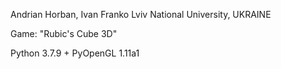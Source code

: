   Andrian Horban, Ivan Franko Lviv National University, UKRAINE

  Game: "Rubic's Cube 3D" 
  
  Python 3.7.9 +  PyOpenGL 1.11a1
